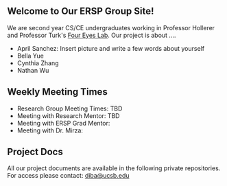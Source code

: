 ## Welcome to Our ERSP Group Site!

We are second year CS/CE undergraduates working in Professor Hollerer and Professor Turk's [Four Eyes Lab](http://ilab.cs.ucsb.edu/). Our project is about ....


* April Sanchez: Insert picture and write a few words about yourself
* Bella Yue
* Cynthia Zhang
* Nathan Wu  


## Weekly Meeting Times

* Research Group Meeting Times: TBD
* Meeting with Research Mentor: TBD
* Meeting with ERSP Grad Mentor:
* Meeting with Dr. Mirza:



## Project Docs
All our project documents are available in the following private repositories. For access please contact: diba@ucsb.edu
